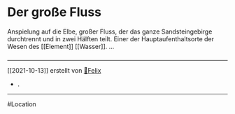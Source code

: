 # Der große Fluss
Anspielung auf die Elbe, großer Fluss, der das ganze Sandsteingebirge durchtrennt und in zwei Hälften teilt. Einer der Hauptaufenthaltsorte der Wesen des [[Element]] [[Wasser]]. 
...
#####
---
[[2021-10-13]] erstellt von [🐨Felix](Stuff/🐨Felix.md)
- . 
---
#Location